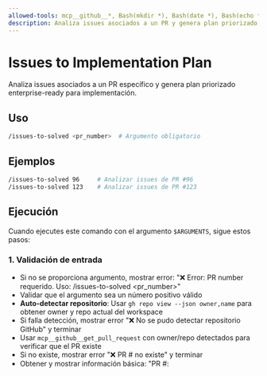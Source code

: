 ```yaml
---
allowed-tools: mcp__github__*, Bash(mkdir *), Bash(date *), Bash(echo *), Task
description: Analiza issues asociados a un PR y genera plan priorizado de implementación
---
```


# Issues to Implementation Plan

Analiza issues asociados a un PR específico y genera plan priorizado enterprise-ready para implementación.

## Uso
```bash
/issues-to-solved <pr_number>  # Argumento obligatorio
```

## Ejemplos
```bash
/issues-to-solved 96     # Analizar issues de PR #96
/issues-to-solved 123    # Analizar issues de PR #123
```

## Ejecución

Cuando ejecutes este comando con el argumento `$ARGUMENTS`, sigue estos pasos:

### 1. Validación de entrada
- Si no se proporciona argumento, mostrar error: "❌ Error: PR number requerido. Uso: /issues-to-solved <pr_number>"
- Validar que el argumento sea un número positivo válido
- **Auto-detectar repositorio**: Usar `gh repo view --json owner,name` para obtener owner y repo actual del workspace
- Si falla detección, mostrar error "❌ No se pudo detectar repositorio GitHub" y terminar  
- Usar `mcp__github__get_pull_request` con owner/repo detectados para verificar que el PR existe
- Si no existe, mostrar error "❌ PR #<number> no existe" y terminar
- Obtener y mostrar información básica: "PR #<number>: <title>"

### 2. Extracción de issues asociados
- Mostrar: "Extrayendo issues asociados..."
- Analizar body del PR (obtenido en paso 1) para detectar issues asociados
- Buscar patterns: "(Fixes|Closes|Resolves) #[0-9]+" en el PR body
- Extraer números de issues únicos y ordenarlos
- Si no hay issues asociados, mostrar: "❌ No issues asociados al PR #<number>. Ejecuta /findings-to-issues primero" y terminar
- Mostrar: "Encontrados <count> issues asociados: <lista_números>"
- Usar `mcp__github__get_me` para obtener usuario actual y capturar username para asignación

### 3. Análisis técnico completo por code-reviewer
- **OBLIGATORIO**: Usar herramienta `Task` para delegar análisis técnico completo al sub-agent `code-reviewer`
- **OPTIMIZACIÓN**: code-reviewer consulta GitHub directamente - elimina redundancia
- Proporcionar al code-reviewer:
  - Contexto del PR #<number> y su propósito
  - Lista de números de issues asociados: <lista_números>
  - Solicitar que consulte cada issue usando `mcp__github__get_issue` directamente
  - Solicitar análisis de: prioridad técnica, complejidad, riesgos, dependencias, **archivos específicos a modificar**
- El code-reviewer debe retornar:
  - Categorización y priorización inteligente CRÍTICO/ALTO/MEDIO/BAJO
  - Recomendaciones específicas de implementación
  - Estimación de esfuerzo basada en análisis técnico (horas)
  - Identificación de riesgos y dependencias entre issues
  - **CRÍTICO**: Lista específica de archivos y líneas a modificar por cada issue
- Capturar resultados del análisis técnico para usar en pasos siguientes

### 4. Análisis de impacto y recursos (basado en resultados del code-reviewer)
- **Impacto por categoría** (usando análisis técnico del code-reviewer):
  - CRÍTICO: "Acción inmediata requerida - Riesgo de seguridad"
  - ALTO: "Dentro de 24h - Afecta funcionalidad central"
  - MEDIO: "Próximo sprint - Mejora/Documentación"
  - BAJO: "Backlog - Limpieza de deuda técnica"
- **Estimación de esfuerzo**: Usar estimaciones del code-reviewer basadas en análisis técnico
- **Recursos necesarios**: Desarrollador + QA + tiempo según code-reviewer
- **Evaluación de riesgos**: Issues que pueden bloquear otros o crear regresiones según code-reviewer

### 5. Generación de plan enterprise-ready
- Crear directorio de planes: `mkdir -p .claude/issues-review`
- Generar filename: `.claude/issues-review/$(date +%Y-%m-%d)-pr<number>-plan.md`
- Usar template enterprise con secciones:
  ```
  # 🎯 Plan de Implementación - PR #<pr_number> (<timestamp>)
  
  ## 📊 Resumen Ejecutivo
  - **Total de Issues**: <count>
  - **Distribución de Prioridad**: <critico_count> Críticos, <alto_count> Altos, <medio_count> Medios, <bajo_count> Bajos
  - **Esfuerzo Estimado**: <total_estimation>
  - **Meta de Finalización**: <suggested_timeline>
  
  ## 🔥 Matriz de Prioridades
  [Detalles por issue con: prioridad, archivos específicos con rutas completas, líneas, estimación horas]
  
  ## 📋 Hoja de Ruta de Implementación
  ### Fase 1: CRÍTICOS (Inmediato)
  ### Fase 2: ALTOS (24h)
  ### Fase 3: MEDIOS (Sprint)
  ### Fase 4: BAJOS (Backlog)
  
  ## ✅ Criterios de Aceptación
  [Checklist por issue para validación de completitud]
  
  ## 🎯 Próximas Acciones
  [Items específicos accionables para el desarrollador]
  ```

### 6. Auto-asignación y actualización
- Para cada issue analizado por el code-reviewer:
  - Si issue no tiene assignee, usar `mcp__github__update_issue` para asignar a username_actual
  - Agregar comment con link al plan de implementación generado
  - Mantener log de issues actualizados vs errores
- Mostrar progreso: "Asignación actualizada para <count> issues"

### 7. Logging estructurado empresarial
- Crear directorio de logs: `mkdir -p .claude/logs/$(date +%Y-%m-%d)`
- Generar timestamp: `date '+%Y-%m-%dT%H:%M:%S'`
- Crear entrada JSONL con:
  - timestamp, pr_number, issues analizados por code-reviewer, conteos por prioridad
  - plan_file generado, issues_assigned, analysis_errors
- Append a archivo: `.claude/logs/<fecha>/issues_analysis.jsonl`

### 8. Reporte de resultados
- Mostrar resumen ejecutivo:
  ```
  Resumen:
  - PR analizado: #<number>
  - Issues encontrados: <total> (distribución según code-reviewer: <critico_count> Críticos, <alto_count> Altos, <medio_count> Medios, <bajo_count> Bajos)
  - Plan generado: <plan_file>
  - Issues asignados: <assigned_count>
  - Próxima acción: Revisar plan y comenzar con issues de mayor prioridad
  ```

### 9. Entrega de plan y próximos pasos
- Mostrar contenido completo del plan generado
- Proporcionar path del archivo para referencia futura
- Listar próximos pasos accionables priorizados
- Confirmar: "Plan de implementación listo para ejecución"

## 📊 Logging Format Template

```json
{"timestamp":"<ISO_timestamp>","pr_number":<number>,"issues_found":<count>,"issues_analyzed":<count>,"priority_breakdown":{"critico":<count>,"alto":<count>,"medio":<count>,"bajo":<count>},"plan_file":"<path>","issues_assigned":<count>,"analysis_errors":<count>}
```

**IMPORTANTE**:
- No solicitar confirmación al usuario en ningún paso
- Ejecutar todos los pasos secuencialmente
- Si algún paso falla, detener ejecución y mostrar error claro
- Crear directorio .claude/logs/$(date +%Y-%m-%d)/ si no existe antes de escribir logs
- Comando enfocado SOLO en análisis y planificación, NO implementación automática